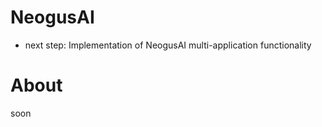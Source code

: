 # NeogusAI
- next step: Implementation of NeogusAI multi-application functionality
  
# About 
soon
